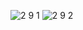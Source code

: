 ![2 9 1](https://github.com/user-attachments/assets/e8ec1261-93f5-491b-8836-8e5f490358dd)
![2 9 2](https://github.com/user-attachments/assets/84c5cbe3-f85b-4a67-a23a-2d7b732b3e97)

